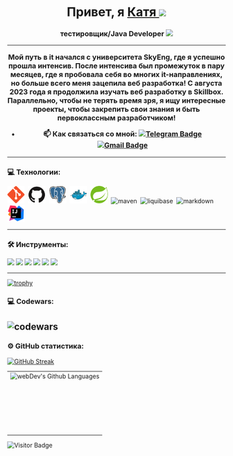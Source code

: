 <h1 align="center"> Привет, я <a href="https://daniilshat.ru/" target="_blank">Катя </a> 
<img src="https://github.com/blackcater/blackcater/raw/main/images/Hi.gif" height="32"/></h1>
<h3 align="center">  тестировщик/Java Developer <img src="https://media.giphy.com/media/WUlplcMpOCEmTGBtBW/giphy.gif" width="30px">

---

Мой путь в it начался с университета SkyEng, где я успешно прошла интенсив. После интенсива был промежуток в пару месяцев, где я пробовала себя во многих it-направлениях, но больше всего меня зацепила веб разработка! С августа 2023 года я продолжила изучать веб разработку в Skillbox. Параллельно, чтобы не терять время зря, я ищу интересные проекты, чтобы закрепить свои знания и быть первоклассным разработчиком!


- :mailbox: Как связаться со мной: [![Telegram Badge](https://img.shields.io/badge/-KatOli4ka-blue?style=flat&logo=Telegram&logoColor=white)](https://t.me/KatOli4ka) [![Gmail Badge](https://img.shields.io/badge/-@Mail-blue?style=flat&logo=@Mail&logoColor=FF8C00)](mailto:katoli4ka87@mail.ru)



--- 

### 💻 Технологии:

<div>
  <img src="https://github.com/devicons/devicon/blob/master/icons/git/git-original.svg" title="git" alt="git" width="40" height="40"/>&nbsp;
  <img src="https://github.com/devicons/devicon/blob/master/icons/github/github-original.svg" title="github" alt="github" width="40" height="40"/>&nbsp;
  <img src="https://github.com/devicons/devicon/blob/master/icons/postgresql/postgresql-original.svg" title="postgresql" alt="postgresql" width="40" height="40"/>&nbsp;
  <img src="https://github.com/devicons/devicon/blob/master/icons/docker/docker-original.svg" title="docker" alt="docker" width="40" height="40"/>&nbsp;
  <img src="https://github.com/devicons/devicon/blob/master/icons/spring/spring-original.svg" title="spring" alt="spring" width="40" height="40"/>&nbsp;
  <img src="https://spin.atomicobject.com/wp-content/uploads/Maven-1200x643.png" title="maven" alt="maven" width="40" height="40"/>&nbsp;
  <img src="https://dataenginer.ru/wp-content/uploads/2022/08/image-14.png" title="liquibase" alt="liquibase" width="40" height="40"/>&nbsp;
  <img src="https://iphone-image.apkpure.com/v2/app/1/5/9/159a1df85e61f6db180dafa5cfd4e5f9.png" title="markdown" alt="markdown" width="40" height="40"/>&nbsp;
  <img src="https://github.com/devicons/devicon/blob/master/icons/intellij/intellij-original.svg" title="intellij" alt="intellij" width="40" height="40"/>&nbsp;
  
</div>

---

### 🛠 Инструменты:

<div>
  <img src="https://img.shields.io/badge/canva-4169E1?style=for-the-badge&logo=canva&logoColor=white"/>
  <img src="https://img.shields.io/badge/Notion-4169E1?style=for-the-badge&logo=Notion&logoColor=white"/>
  <img src="https://img.shields.io/badge/Solid Works 3D-4169E1?style=for-the-badge&logo=Solid Works 3D&logoColor=white"/>
  <img src="https://img.shields.io/badge/kompas 3D-4169E1?style=for-the-badge&logo=kompas 3D&logoColor=white"/>
  <img src="https://img.shields.io/badge/sql shell-4169E1?style=for-the-badge&logo=sql shel&logoColor=white"/>
  <img src="https://img.shields.io/badge/swagger-4169E1?style=for-the-badge&logo=swagger&logoColor=white"/>
</div>

---
[![trophy](https://github-profile-trophy.vercel.app/?username=KatOli4ka)](https://github.com/ryo-ma/github-profile-trophy)
 

### 💻 Codewars:

![codewars](https://www.codewars.com/users/KatOli4ka/badges/large)
---

### ⚙️ GitHub статистика:

[![GitHub Streak](https://github-readme-streak-stats.herokuapp.com/?user=KatOli4ka)](https://git.io/streak-stats)

<table>
  <tr>  
    <td>
      <img height="141px" align="right" alt="webDev's Github Languages" src="https://github-readme-stats-sigma-five.vercel.app/api/top-langs/?username=KatOli4ka&layout=compact&theme=vision-friendly-white" />
    </td>
  </tr>
</table>



![Visitor Badge](https://visitor-badge.laobi.icu/badge?page_id=katoli4ka)
